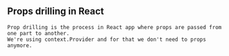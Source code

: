 ## Props drilling in React

```
Prop drilling is the process in React app where props are passed from one part to another.
We're using context.Provider and for that we don't need to props anymore.

```
